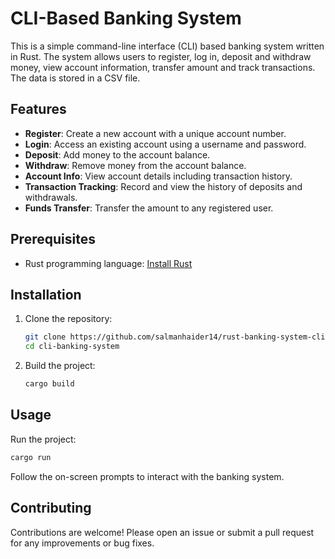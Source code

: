 # CLI-Based Banking System

This is a simple command-line interface (CLI) based banking system written in Rust. The system allows users to register, log in, deposit and withdraw money, view account information, transfer amount and track transactions. The data is stored in a CSV file.

## Features

- **Register**: Create a new account with a unique account number.
- **Login**: Access an existing account using a username and password.
- **Deposit**: Add money to the account balance.
- **Withdraw**: Remove money from the account balance.
- **Account Info**: View account details including transaction history.
- **Transaction Tracking**: Record and view the history of deposits and withdrawals.
- **Funds Transfer**: Transfer the amount to any registered user.

## Prerequisites

- Rust programming language: [Install Rust](https://www.rust-lang.org/tools/install)

## Installation

1. Clone the repository:
    ```sh
    git clone https://github.com/salmanhaider14/rust-banking-system-cli
    cd cli-banking-system
    ```

2. Build the project:
    ```sh
    cargo build
    ```

## Usage

Run the project:
```sh
cargo run
```
Follow the on-screen prompts to interact with the banking system.

## Contributing
Contributions are welcome! Please open an issue or submit a pull request for any improvements or bug fixes.
